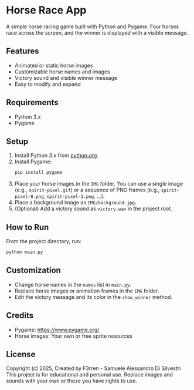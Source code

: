 # Horse Race App

A simple horse racing game built with Python and Pygame. Four horses race across the screen, and the winner is displayed with a visible message.

## Features
- Animated or static horse images
- Customizable horse names and images
- Victory sound and visible winner message
- Easy to modify and expand

## Requirements
- Python 3.x
- Pygame

## Setup
1. Install Python 3.x from [python.org](https://www.python.org/).
2. Install Pygame:
   ```sh
   pip install pygame
   ```
3. Place your horse images in the `IMG` folder. You can use a single image (e.g., `spirit-pixel.gif`) or a sequence of PNG frames (e.g., `spirit-pixel-0.png`, `spirit-pixel-1.png`, ...).
4. Place a background image as `IMG/background.jpg`.
5. (Optional) Add a victory sound as `victory.wav` in the project root.

## How to Run
From the project directory, run:
```sh
python main.py
```

## Customization
- Change horse names in the `names` list in `main.py`.
- Replace horse images or animation frames in the `IMG` folder.
- Edit the victory message and its color in the `show_winner` method.

## Credits
- Pygame: https://www.pygame.org/
- Horse images: Your own or free sprite resources

## License
Copyright (c) 2025, Created by F3rren - Samuele Alessandro Di Silvestri
This project is for educational and personal use. Replace images and sounds with your own or those you have rights to use.
